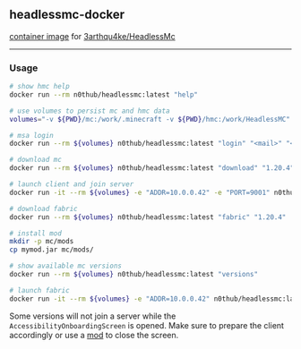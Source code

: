 ## headlessmc-docker

[container image](https://hub.docker.com/r/n0thub/headlessmc)
for [3arthqu4ke/HeadlessMc](https://github.com/3arthqu4ke/HeadlessMc)

---

### Usage

```sh
# show hmc help
docker run --rm n0thub/headlessmc:latest "help"

# use volumes to persist mc and hmc data
volumes="-v ${PWD}/mc:/work/.minecraft -v ${PWD}/hmc:/work/HeadlessMC"

# msa login
docker run --rm ${volumes} n0thub/headlessmc:latest "login" "<mail>" "<pass>"

# download mc
docker run --rm ${volumes} n0thub/headlessmc:latest "download" "1.20.4"

# launch client and join server
docker run -it --rm ${volumes} -e "ADDR=10.0.0.42" -e "PORT=9001" n0thub/headlessmc:latest "launch" "1.20.4"

# download fabric
docker run --rm ${volumes} n0thub/headlessmc:latest "fabric" "1.20.4"

# install mod
mkdir -p mc/mods
cp mymod.jar mc/mods/

# show available mc versions
docker run --rm ${volumes} n0thub/headlessmc:latest "versions"

# launch fabric
docker run -it --rm ${volumes} -e "ADDR=10.0.0.42" n0thub/headlessmc:latest "launch" "fabric-loader-0.15.9-1.20.4"
```

Some versions will not join a server while the `AccessibilityOnboardingScreen` is opened.
Make sure to prepare the client accordingly or use a [mod](https://github.com/nothub/headlessbot/blob/6a5395956258e4dc3f2b519dd2dd032ac0304644/src/main/java/lol/hub/headlessbot/Mod.java#L62) to close the screen.
